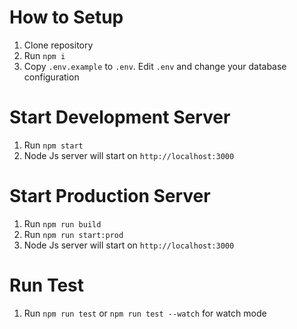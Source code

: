 # How to Setup

1. Clone repository 
2. Run `npm i`
3. Copy `.env.example` to `.env`. Edit `.env` and change your database configuration

# Start Development Server

1. Run `npm start`
2. Node Js server will start on `http://localhost:3000`


# Start Production Server

1. Run `npm run build`
2. Run `npm run start:prod`
3. Node Js server will start on `http://localhost:3000`




# Run Test 

1. Run `npm run test` or `npm run test --watch` for watch mode
